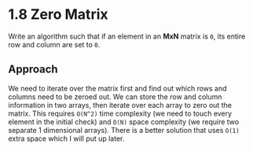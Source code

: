 # 1.8 Zero Matrix

Write an algorithm such that if an element in an **MxN** matrix is `0`, its entire row and column are set to `0`.

## Approach

We need to iterate over the matrix first and find out which rows and columns need to be zeroed out. We can store the row and column information in two arrays, then iterate over each array to zero out the matrix. This requires `O(N^2)` time complexity (we need to touch every element in the initial check) and `O(N)` space complexity (we require two separate 1 dimensional arrays). There is a better solution that uses `O(1)` extra space which I will put up later.
